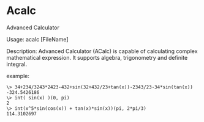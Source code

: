 # Acalc
Advanced Calculator

Usage: acalc [FileName]

Description:
Advanced Calculator (ACalc) is capable of calculating complex
mathematical expression. It supports algebra, trigonometry and
definite integral.

example:
```
\> 34+234/3243*2423-432+sin(32+432/23+tan(x))-2343/23-34*sin(tan(x))
-324.5426186
\> int( sin(x) )(0, pi)
2
\> int(x^5*sin(cos(x)) + tan(x)*sin(x))(pi, 2*pi/3)
114.3102697
```
